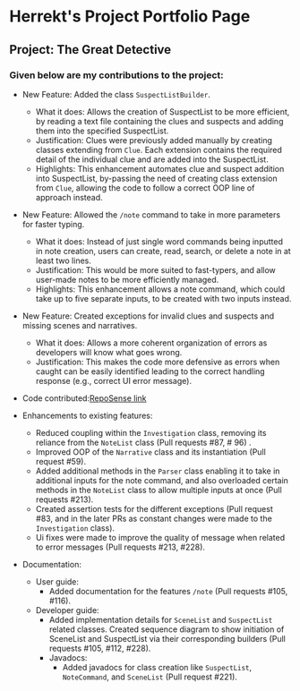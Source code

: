 # Herrekt's Project Portfolio Page

## Project: The Great Detective

### Given below are my contributions to the project:

* New Feature: Added the class `SuspectListBuilder`.
  * What it does: Allows the creation of SuspectList to be more efficient, by reading a text file containing the clues
  and suspects and adding them into the specified SuspectList.
  * Justification: Clues were previously added manually by creating classes extending from `Clue`.
  Each extension contains the required detail of the individual clue and are added into the SuspectList.
  * Highlights: This enhancement automates clue and suspect addition into SuspectList, by-passing the need of creating 
  class extension from `Clue`, allowing the code to follow a correct OOP line of approach instead.


* New Feature: Allowed the `/note` command to take in more parameters for faster typing.
    * What it does: Instead of just single word commands being inputted in note creation, 
  users can create, read, search, or delete a note in at least two lines.
    * Justification: This would be more suited to fast-typers, and allow user-made notes to be more efficiently managed.
    * Highlights: This enhancement allows a note command, which could take up to five separate inputs,
  to be created with two inputs instead.


* New Feature: Created exceptions for invalid clues and suspects and missing scenes and narratives.
  * What it does: Allows a more coherent organization of errors as developers will know what goes wrong.
  * Justification: This makes the code more defensive as errors when caught can be easily identified leading to the
  correct handling response (e.g., correct UI error message).


* Code contributed:[RepoSense link](https://nus-cs2113-ay2122s1.github.io/tp-dashboard/?search=&sort=groupTitle&sortWithin=title&timeframe=commit&mergegroup=&groupSelect=groupByRepos&breakdown=true&checkedFileTypes=docs~functional-code~test-code~other&since=2021-09-25&tabOpen=true&tabType=authorship&tabAuthor=Herrekt&tabRepo=AY2122S1-CS2113-T14-1%2Ftp%5Bmaster%5D&authorshipIsMergeGroup=false&authorshipFileTypes=docs~functional-code~test-code&authorshipIsBinaryFileTypeChecked=false) 


* Enhancements to existing features:
  * Reduced coupling within the `Investigation` class, removing its reliance from the `NoteList` class 
  (Pull requests #87, # 96) .
  * Improved OOP of the `Narrative` class and its instantiation (Pull request #59).
  * Added additional methods in the `Parser` class enabling it to take in additional inputs for the note command,
  and also overloaded certain methods in the `NoteList` class to allow multiple inputs at once (Pull requests #213).
  * Created assertion tests for the different exceptions 
  (Pull request #83, and in the later PRs as constant changes were made to the `Investigation` class).
  * Ui fixes were made to improve the quality of message when related to error messages (Pull requests #213, #228).


* Documentation: 
  * User guide:
    * Added documentation for the features `/note` (Pull requests #105, #116).
  * Developer guide:
    * Added implementation details for `SceneList` and `SuspectList` related classes. 
    Created sequence diagram to show initiation of SceneList and SuspectList via their corresponding builders
    (Pull requests #105, #112, #228).
    * Javadocs:
      * Added javadocs for class creation like `SuspectList`, `NoteCommand`, and `SceneList` (Pull request #221).
  

